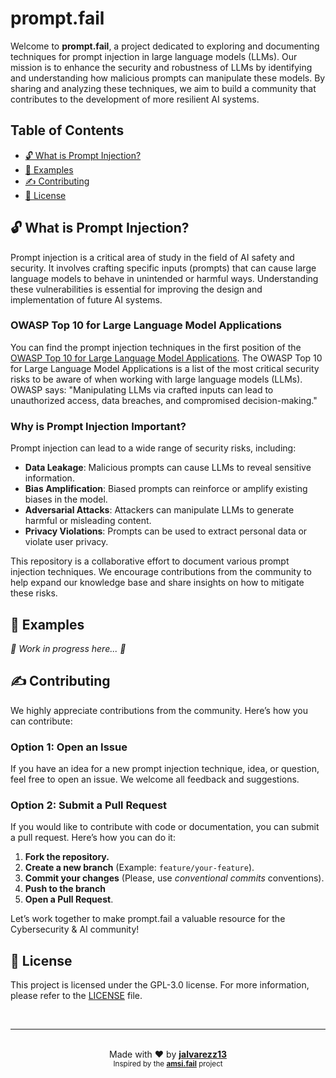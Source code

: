 # prompt.fail

Welcome to **prompt.fail**, a project dedicated to exploring and documenting techniques for prompt injection in large language models (LLMs). Our mission is to enhance the security and robustness of LLMs by identifying and understanding how malicious prompts can manipulate these models. By sharing and analyzing these techniques, we aim to build a community that contributes to the development of more resilient AI systems.

## Table of Contents

- [🔓 What is Prompt Injection?](#-what-is-prompt-injection)
- [📝 Examples](#-examples)
- [✍️ Contributing](#️-contributing)
- [📜 License](#-license)

## 🔓 What is Prompt Injection?

Prompt injection is a critical area of study in the field of AI safety and security. It involves crafting specific inputs (prompts) that can cause large language models to behave in unintended or harmful ways. Understanding these vulnerabilities is essential for improving the design and implementation of future AI systems.

### OWASP Top 10 for Large Language Model Applications

You can find the prompt injection techniques in the first position of the [OWASP Top 10 for Large Language Model Applications](https://owasp.org/www-project-top-10-for-large-language-model-applications/). The OWASP Top 10 for Large Language Model Applications is a list of the most critical security risks to be aware of when working with large language models (LLMs). OWASP says: "Manipulating LLMs via crafted inputs can lead to unauthorized access, data breaches, and compromised decision-making."

### Why is Prompt Injection Important?

Prompt injection can lead to a wide range of security risks, including:

- **Data Leakage**: Malicious prompts can cause LLMs to reveal sensitive information.
- **Bias Amplification**: Biased prompts can reinforce or amplify existing biases in the model.
- **Adversarial Attacks**: Attackers can manipulate LLMs to generate harmful or misleading content.
- **Privacy Violations**: Prompts can be used to extract personal data or violate user privacy.

This repository is a collaborative effort to document various prompt injection techniques. We encourage contributions from the community to help expand our knowledge base and share insights on how to mitigate these risks.

## 📝 Examples

_🚧 Work in progress here... 🚧_

## ✍️ Contributing

We highly appreciate contributions from the community. Here’s how you can contribute:

### Option 1: Open an Issue

If you have an idea for a new prompt injection technique, idea, or question, feel free to open an issue. We welcome all feedback and suggestions.

### Option 2: Submit a Pull Request

If you would like to contribute with code or documentation, you can submit a pull request. Here’s how you can do it:

1. **Fork the repository.**
2. **Create a new branch** (Example: `feature/your-feature`).
3. **Commit your changes** (Please, use _conventional commits_ conventions).
4. **Push to the branch**
5. **Open a Pull Request**.

Let’s work together to make prompt.fail a valuable resource for the Cybersecurity & AI community!

## 📜 License

This project is licensed under the GPL-3.0 license. For more information, please refer to the [LICENSE](LICENSE) file.

<br>

---

<br>

<div align="center">
    Made with ❤️ by <a href="https://www.linkedin.com/in/jalvarezz13/" target="_blank"><b>jalvarezz13</b></a>
    <br>
    <sub>Inspired by the <a href="https://amsi.fail/" target="_blank"><b>amsi.fail</b></a> project</sub>
</div>
